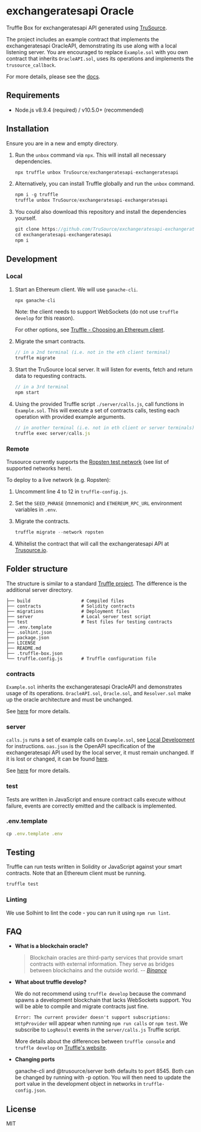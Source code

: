 # exchangeratesapi Oracle

Truffle Box for exchangeratesapi API generated using [TruSource](https://app.trusource.io). 

The project includes an example contract that implements the exchangeratesapi OracleAPI, demonstrating its use along with a local listening server. You are encouraged to replace `Example.sol` with you own contract that inherits `OracleAPI.sol`, uses its operations and implements the `trusource_callback`.

For more details, please see the [docs](https://docs.trusource.io/exchangeratesapi-exchangeratesapi).

## Requirements

* Node.js v8.9.4 (required) / v10.5.0+ (recommended)

## Installation

Ensure you are in a new and empty directory.

1. Run the `unbox` command via `npx`. This will install all necessary dependencies.

   ```javascript
   npx truffle unbox TruSource/exchangeratesapi-exchangeratesapi
   ```

2. Alternatively, you can install Truffle globally and run the `unbox` command.

   ```javascript
   npm i -g truffle
   truffle unbox TruSource/exchangeratesapi-exchangeratesapi
   ```

3. You could also download this repository and install the dependencies yourself.

   ```javascript
   git clone https://github.com/TruSource/exchangeratesapi-exchangeratesapi
   cd exchangeratesapi-exchangeratesapi
   npm i
   ```

## Development

### Local
1. Start an Ethereum client. We will use `ganache-cli`.

   ```javascript
   npx ganache-cli
   ```

   Note: the client needs to support WebSockets (do not use `truffle develop` for this reason).

   For other options, see [Truffle - Choosing an Ethereum client](https://www.trufflesuite.com/docs/truffle/reference/choosing-an-ethereum-client).

2. Migrate the smart contracts.

   ```javascript
   // in a 2nd terminal (i.e. not in the eth client terminal)
   truffle migrate
   ```

3. Start the TruSource local server. It will listen for events, fetch and return data to requesting contracts.

   ```javascript
   // in a 3rd terminal
   npm start
   ```

4. Using the provided Truffle script `./server/calls.js`, call functions in `Example.sol`. This will execute a set of contracts calls, testing each operation with provided example arguments.

   ```javascript
   // in another terminal (i.e. not in eth client or server terminals)
   truffle exec server/calls.js
   ```

### Remote
<!-- TODO: add list of supported networks somewhere? -->
Trusource currently supports the [Ropsten test network](https://ropsten.etherscan.io) (see list of supported networks here).

To deploy to a live network (e.g. Ropsten):

1. Uncomment line 4 to 12 in `truffle-config.js`.

2. Set the `SEED_PHRASE` (mnemonic) and `ETHEREUM_RPC_URL` environment variables in `.env`.

3. Migrate the contracts.

   ```javascript
   truffle migrate --network ropsten
   ```

<!-- TODO: in this case the Example.sol contract -->
4. Whitelist the contract that will call the exchangeratesapi API at [Trusource.io](https://app.trusource.io).

## Folder structure

The structure is similar to a standard [Truffle project](https://www.trufflesuite.com/docs/truffle/getting-started/creating-a-project). The difference is the additional server directory.

    ├── build                   # Compiled files
    ├── contracts               # Solidity contracts
    ├── migrations              # Deployment files
    ├── server                  # Local server test script
    ├── test                    # Test files for testing contracts
    ├── .env.template
    ├── .solhint.json
    ├── package.json
    ├── LICENSE
    ├── README.md
    ├── .truffle-box.json
    └── truffle.config.js       # Truffle configuration file

### contracts

`Example.sol` inherits the exchangeratesapi OracleAPI and demonstrates usage of its operations. `OracleAPI.sol`, `Oracle.sol`, and `Resolver.sol` make up the oracle architecture and must be unchanged.

See [here](https://github.com/TruSource/exchangeratesapi-exchangeratesapi/blob/master/contracts/README.md) for more details.

### server

`calls.js` runs a set of example calls on `Example.sol`, see [Local Development](#local-development) for instructions. 
`oas.json` is the OpenAPI specification of the exchangeratesapi API used by the local server, it must remain unchanged. If it is lost or changed, it can be found [here](https://docs.trusource.io/).  

See [here](https://github.com/TruSource/exchangeratesapi-exchangeratesapi/tree/master/server/README.md) for more details.

### test

Tests are written in JavaScript and ensure contract calls execute without failure, events are correctly emitted and the callback is implemented.

### .env.template

   ```javascript
   cp .env.template .env
   ```

## Testing

Truffle can run tests written in Solidity or JavaScript against your smart contracts.
Note that an Ethereum client must be running.

   ```javascript
   truffle test
   ```

### Linting

We use Solhint to lint the code - you can run it using ```npm run lint```.

## FAQ

* __What is a blockchain oracle?__

   > Blockchain oracles are third-party services that provide smart contracts with external information. They serve as bridges between blockchains and the outside world.
   > -- <cite>  [Binance](https://www.binance.vision/glossary/oracle) </cite>

* __What about truffle develop?__

   We do not recommend using `truffle develop` because the command spawns a development blockchain that lacks WebSockets support. You will be able to compile and migrate contracts just fine.

   `Error: The current provider doesn't support subscriptions: HttpProvider` will appear when running `npm run calls` or `npm test`. We subscribe to `LogResult` events in the `server/calls.js` Truffle script.

   More details about the differences between `truffle console` and `truffle develop` on [Truffle's website](https://www.trufflesuite.com/docs/truffle/getting-started/using-truffle-develop-and-the-console).

* __Changing ports__

   ganache-cli and @trusource/server both defaults to port 8545. Both can be changed by running with -p option. You will then need to update the port value in the development object in networks in `truffle-config.json`.

## License
MIT
